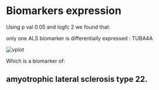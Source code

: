 # Biomarkers expression

Using p val 0.05 and logfc 2  we found that:

only one ALS biomarker is differentially expressed 	: TUBA4A

![vplot](https://user-images.githubusercontent.com/73958439/223316469-8ad78795-3d54-4da3-b779-6544936096c2.png)


Which is a biomarker of:
## amyotrophic lateral sclerosis type 22.
